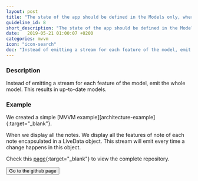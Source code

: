 ```yaml
---
layout: post
title: "The state of the app should be defined in the Models only, whereas Views and ViewModels should be stateless"
guideline_id: 8
short_description: "The state of the app should be defined in the Models only."
date:   2019-05-21 01:00:07 +0200
categories: mvvm
icon: "icon-search"
doc: "Instead of emitting a stream for each feature of the model, emit the whole model. This results in up-to-date models."
---
```


<h3>Description</h3>
Instead of emitting a stream for each feature of the model, emit the whole model. This results in up-to-date models.

<h3>Example</h3>
We created a simple [MVVM example][architecture-example]{:target="_blank"}.

When we display all the notes. We display all the features of note of each note encapsulated 
in a LiveData object. This stream will emit every time a change happens in this object.

<script src="https://gist.github.com/Geertdepont/f052953dfaf8a19a8be395b55aaa5da5.js"></script>

Check this [page][architecture-example]{:target="_blank"} to view the complete repository.

<a href="https://github.com/Geertdepont/bachelor_thesis/tree/master/ArchitectureExamples" target="_blank"><button type="button" class="btn btn-primary btn-icon-right">Go to the github page</button></a>

[architecture-example]: https://github.com/Geertdepont/bachelor_thesis/tree/master/ArchitectureExamples